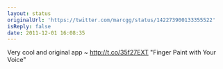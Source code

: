 ```yaml
---
layout: status
originalUrl: 'https://twitter.com/marcgg/status/142273900133355522'
isReply: false
date: 2011-12-01 16:08:35
---
```


Very cool and original app ~ http://t.co/35f27EXT "Finger Paint with Your Voice"
